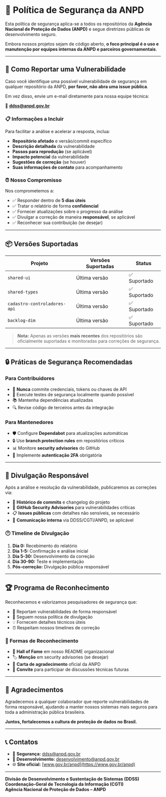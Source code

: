 # 🔐 Política de Segurança da ANPD

Esta política de segurança aplica-se a todos os repositórios da **Agência Nacional de Proteção de Dados (ANPD)** e segue diretrizes públicas de desenvolvimento seguro.

Embora nossos projetos sejam de código aberto, **o foco principal é o uso e manutenção por equipes internas da ANPD e parceiros governamentais**.

---

## 📣 Como Reportar uma Vulnerabilidade

Caso você identifique uma possível vulnerabilidade de segurança em qualquer repositório da ANPD, **por favor, não abra uma issue pública**.

Em vez disso, envie um e-mail diretamente para nossa equipe técnica:

📧 **ddss@anpd.gov.br**

### 📋 Informações a Incluir

Para facilitar a análise e acelerar a resposta, inclua:

- **Repositório afetado** e versão/commit específico
- **Descrição detalhada** da vulnerabilidade
- **Passos para reprodução** (se aplicável)
- **Impacto potencial** da vulnerabilidade
- **Sugestões de correção** (se houver)
- **Suas informações de contato** para acompanhamento

### ⏰ Nosso Compromisso

Nos comprometemos a:

- ✅ Responder dentro de **5 dias úteis**
- ✅ Tratar o relatório de forma **confidencial**
- ✅ Fornecer atualizações sobre o progresso da análise
- ✅ Divulgar a correção de maneira **responsável**, se aplicável
- ✅ Reconhecer sua contribuição (se desejar)

---

## 📦 Versões Suportadas

| Projeto                      | Versões Suportadas | Status       |
| ---------------------------- | ------------------ | ------------ |
| `shared-ui`                  | Última versão      | ✅ Suportado |
| `shared-types`               | Última versão      | ✅ Suportado |
| `cadastro-controladores-api` | Última versão      | ✅ Suportado |
| `backlog-dim`                | Última versão      | ✅ Suportado |

> **Nota:** Apenas as versões **mais recentes** dos repositórios são oficialmente suportadas e monitoradas para correções de segurança.

---

## 🔒 Práticas de Segurança Recomendadas

### Para Contribuidores

- 🔐 **Nunca** commite credenciais, tokens ou chaves de API
- 🧪 Execute testes de segurança localmente quando possível
- 📚 Mantenha dependências atualizadas
- 🔍 Revise código de terceiros antes da integração

### Para Mantenedores

- 🛡️ Configure **Dependabot** para atualizações automáticas
- 🔒 Use **branch protection rules** em repositórios críticos
- 📊 Monitore **security advisories** do GitHub
- 🔑 Implemente **autenticação 2FA** obrigatória

---

## 📢 Divulgação Responsável

Após a análise e resolução da vulnerabilidade, publicaremos as correções via:

- 📝 **Histórico de commits** e changelog do projeto
- 🐛 **GitHub Security Advisories** para vulnerabilidades críticas
- 📋 **Issues públicas** com detalhes não sensíveis, se necessário
- 🏢 **Comunicação interna** via DDSS/CGTI/ANPD, se aplicável

### 🕐 Timeline de Divulgação

1. **Dia 0:** Recebimento do relatório
2. **Dia 1-5:** Confirmação e análise inicial
3. **Dia 5-30:** Desenvolvimento da correção
4. **Dia 30-90:** Teste e implementação
5. **Pós-correção:** Divulgação pública responsável

---

## 🏆 Programa de Reconhecimento

Reconhecemos e valorizamos pesquisadores de segurança que:

- 🎯 Reportam vulnerabilidades de forma responsável
- 🤝 Seguem nossa política de divulgação
- 💡 Fornecem detalhes técnicos úteis
- ⏰ Respeitam nossos timelines de correção

### 🙏 Formas de Reconhecimento

- 📜 **Hall of Fame** em nosso README organizacional
- 🏷️ **Menção** em security advisories (se desejar)
- 📧 **Carta de agradecimento** oficial da ANPD
- 🤝 **Convite** para participar de discussões técnicas futuras

---

## 🤝 Agradecimentos

Agradecemos a qualquer colaborador que reporte vulnerabilidades de forma responsável, ajudando a manter nossos sistemas mais seguros para toda a administração pública brasileira.

**Juntos, fortalecemos a cultura de proteção de dados no Brasil.**

---

## 📞 Contatos

- 📧 **Segurança:** ddss@anpd.gov.br
- 📧 **Desenvolvimento:** desenvolvimento@anpd.gov.br
- 🌐 **Site oficial:** [www.gov.br/anpd](https://www.gov.br/anpd)

---

**Divisão de Desenvolvimento e Sustentação de Sistemas (DDSS)**  
**Coordenação-Geral de Tecnologia da Informação (CGTI)**  
**Agência Nacional de Proteção de Dados – ANPD**
